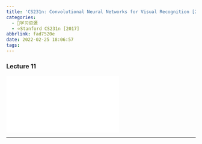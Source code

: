 ```yaml
---
title: 'CS231n: Convolutional Neural Networks for Visual Recognition [2017] Lecture 11'
categories:
  - 🌙学习资源
  - ⭐Stanford CS231n [2017]
abbrlink: fad7520e
date: 2022-02-25 18:06:57
tags:
---
```


### Lecture 11

<iframe src="//player.bilibili.com/player.html?aid=976948078&bvid=BV1D44y1Y7v8&cid=447668946&page=11" scrolling="no" border="0" frameborder="no" framespacing="0" allowfullscreen="true"> </iframe>

<!--more-->

***

